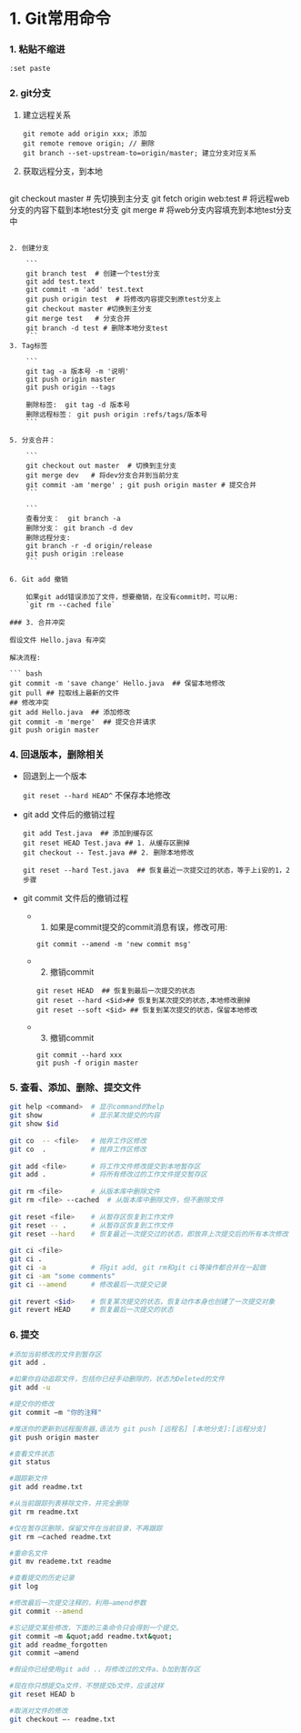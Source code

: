 # 1. Git常用命令


### 1. 粘贴不缩进

`:set paste`

### 2. git分支

1. 建立远程关系
    ```
    git remote add origin xxx; 添加
    git remote remove origin; // 删除
    git branch --set-upstream-to=origin/master; 建立分支对应关系
    ```

1. 获取远程分支，到本地
 
   ```
git checkout master  # 先切换到主分支
git fetch origin web:test # 将远程web分支的内容下载到本地test分支
git merge   # 将web分支内容填充到本地test分支中
```

2. 创建分支

	```
	git branch test  # 创建一个test分支
	git add test.text 
	git commit -m 'add' test.text
	git push origin test  # 将修改内容提交到原test分支上
	git checkout master #切换到主分支
	git merge test   # 分支合并
	git branch -d test # 删除本地分支test
	```
3. Tag标签

    ```
    git tag -a 版本号 -m '说明'
    git push origin master
    git push origin --tags
    
    删除标签:  git tag -d 版本号
    删除远程标签： git push origin :refs/tags/版本号
    ```
    
5. 分支合并：

    ```
    git checkout out master  # 切换到主分支
    git merge dev   # 将dev分支合并到当前分支
    git commit -am 'merge' ; git push origin master # 提交合并
    ```
    
    ```
    查看分支：  git branch -a
    删除分支： git branch -d dev
    删除远程分支: 
    git branch -r -d origin/release
    git push origin :release
    ```
    
6. Git add 撤销

    如果git add错误添加了文件，想要撤销，在没有commit时，可以用:
    `git rm --cached file`
    
### 3. 合并冲突

假设文件 Hello.java 有冲突

解决流程:

``` bash
git commit -m 'save change' Hello.java  ## 保留本地修改
git pull ## 拉取线上最新的文件
## 修改冲突
git add Hello.java  ## 添加修改
git commit -m 'merge'  ## 提交合并请求
git push origin master
```

### 4. 回退版本，删除相关

- 回退到上一个版本

    `git reset --hard HEAD^` 不保存本地修改
    
- git add 文件后的撤销过程

    ```
    git add Test.java  ## 添加到缓存区
    git reset HEAD Test.java ## 1. 从缓存区删掉
    git checkout -- Test.java ## 2. 删除本地修改
    
    git reset --hard Test.java  ## 恢复最近一次提交过的状态，等于上i安的1，2步骤
    ```
    
- git commit 文件后的撤销过程

    - 1. 如果是commit提交的commit消息有误，修改可用: 
        
        `git commit --amend -m 'new commit msg'`
        
    - 2. 撤销commit
        
        ```
        git reset HEAD  ## 恢复到最后一次提交的状态
        git reset --hard <$id>## 恢复到某次提交的状态,本地修改删掉
        git reset --soft <$id> ## 恢复到某次提交的状态，保留本地修改
        ```
        
    - 3. 撤销commit

        ```
        git commit --hard xxx
        git push -f origin master
        ```
    

### 5. 查看、添加、删除、提交文件

```bash
git help <command>  # 显示command的help
git show            # 显示某次提交的内容
git show $id
 
git co  -- <file>   # 抛弃工作区修改
git co  .           # 抛弃工作区修改
 
git add <file>      # 将工作文件修改提交到本地暂存区
git add .           # 将所有修改过的工作文件提交暂存区
 
git rm <file>       # 从版本库中删除文件
git rm <file> --cached  # 从版本库中删除文件，但不删除文件
 
git reset <file>    # 从暂存区恢复到工作文件
git reset -- .      # 从暂存区恢复到工作文件
git reset --hard    # 恢复最近一次提交过的状态，即放弃上次提交后的所有本次修改
 
git ci <file>
git ci .
git ci -a           # 将git add, git rm和git ci等操作都合并在一起做
git ci -am "some comments"
git ci --amend      # 修改最后一次提交记录
 
git revert <$id>    # 恢复某次提交的状态，恢复动作本身也创建了一次提交对象
git revert HEAD     # 恢复最后一次提交的状态
```

### 6. 提交

```bash
#添加当前修改的文件到暂存区
git add .

#如果你自动追踪文件，包括你已经手动删除的，状态为Deleted的文件
git add -u

#提交你的修改
git commit –m "你的注释"

#推送你的更新到远程服务器,语法为 git push [远程名] [本地分支]:[远程分支]
git push origin master

#查看文件状态
git status

#跟踪新文件
git add readme.txt

#从当前跟踪列表移除文件，并完全删除
git rm readme.txt

#仅在暂存区删除，保留文件在当前目录，不再跟踪
git rm –cached readme.txt

#重命名文件
git mv reademe.txt readme

#查看提交的历史记录
git log

#修改最后一次提交注释的，利用–amend参数
git commit --amend

#忘记提交某些修改，下面的三条命令只会得到一个提交。
git commit –m &quot;add readme.txt&quot;
git add readme_forgotten
git commit –amend

#假设你已经使用git add .，将修改过的文件a、b加到暂存区

#现在你只想提交a文件，不想提交b文件，应该这样
git reset HEAD b

#取消对文件的修改
git checkout –- readme.txt
```

